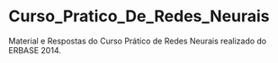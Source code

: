 Curso_Pratico_De_Redes_Neurais
==============================

Material e Respostas do Curso Prático de Redes Neurais realizado do ERBASE 2014.
